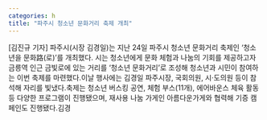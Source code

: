 ```yaml
---
categories: h
title: "파주시 청소년 문화거리 축제 개최"
---
```

[김진규 기자] 파주시(시장 김경일)는 지난 24일 파주시 청소년 문화거리 축제인 ‘청소년을 문화路(로)’를 개최했다. 시는 청소년에게 문화 체험과 나눔의 기회를 제공하고자 금릉역 인근 금빛로에 있는 거리를 ‘청소년 문화거리’로 조성해 청소년과 시민이 참여하는 이번 축제를 마련했다.이날 행사에는 김경일 파주시장, 국회의원, 시·도의원 등이 참석해 자리를 빛냈다.축제는 청소년 버스킹 공연, 체험 부스(11개), 에어바운스 체육 활동 등 다양한 프로그램이 진행됐으며, 재사용 나눔 가게인 아름다운가게와 협력해 기증 캠페인도 진행됐다.김경